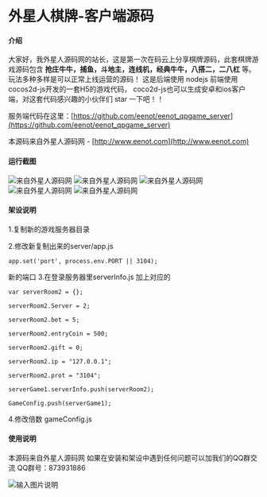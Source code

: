 # 外星人棋牌-客户端源码

#### 介绍
大家好，我外星人源码网的站长，这是第一次在码云上分享棋牌源码，此套棋牌游戏源码包含 **抢庄牛牛，捕鱼，斗地主，连线机，经典牛牛，八搭二，二八杠** 等。玩法多种多样是可以正常上线运营的源码！ 这是后端使用 nodejs  前端使用cocos2d-js开发的一套H5的游戏代码， coco2d-js也可以生成安卓和ios客户端，对这套代码感兴趣的小伙伴们 star 一下吧！！

服务端代码在这里：[https://github.com/eenot/eenot_qpgame_server](https://github.com/eenot/eenot_qpgame_server)

本源码来自外星人源码网 - [http://www.eenot.com](http://www.eenot.com)

#### 运行截图
![来自外星人源码网](https://images.gitee.com/uploads/images/2019/0525/105537_71b544c7_375279.png "2.png")
![来自外星人源码网](https://images.gitee.com/uploads/images/2019/0525/105626_954c1b3c_375279.png "3.png")
![来自外星人源码网](https://images.gitee.com/uploads/images/2019/0525/105611_4c6d07ca_375279.png "4.png")
![来自外星人源码网](https://images.gitee.com/uploads/images/2019/0525/105636_fd8526aa_375279.png "5.png")
![来自外星人源码网](https://images.gitee.com/uploads/images/2019/0525/105700_b02d7738_375279.png "6.png")

#### 架设说明
1.复制新的游戏服务器目录

2.修改新复制出来的server/app.js

`app.set('port', process.env.PORT || 3104);`

新的端口
3.在登录服务器里serverInfo.js 加上对应的

```
var serverRoom2 = {};

serverRoom2.Server = 2;

serverRoom2.bet = 5;

serverRoom2.entryCoin = 500;

serverRoom2.gift = 0;

serverRoom2.ip = "127.0.0.1";

serverRoom2.prot = "3104";	
	
serverGame1.serverInfo.push(serverRoom2);

GameConfig.push(serverGame1);
```

4.修改倍数
gameConfig.js


#### 使用说明

本源码来自外星人源码网 如果在安装和架设中遇到任何问题可以加我们的QQ群交流  QQ群号：873931886

![输入图片说明](https://images.gitee.com/uploads/images/2019/0525/105810_632a8129_375279.jpeg "QQ图片20190525105759.jpg")
